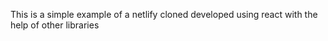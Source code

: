 This is a simple example of a netlify cloned developed using react with the help of other libraries
